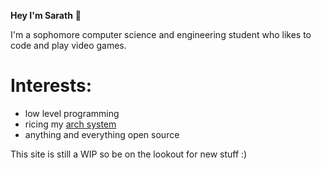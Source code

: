 **Hey I'm Sarath** 👋

I'm a sophomore computer science and engineering student who likes to code and play video games.

# Interests:
- low level programming
- ricing my [arch system](https://github.com/Pseudozoid/linux-configs)
- anything and everything open source

This site is still a WIP so be on the lookout for new stuff :)
